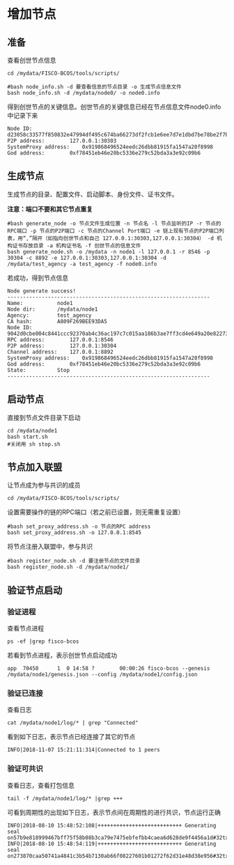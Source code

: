 # 增加节点

## 准备

查看创世节点信息

``` shell
cd /mydata/FISCO-BCOS/tools/scripts/

#bash node_info.sh -d 要查看信息的节点目录 -o 生成节点信息文件
bash node_info.sh -d /mydata/node0/ -o node0.info
```

得到创世节点的关键信息。创世节点的关键信息已经在节点信息文件node0.info中记录下来

``` log
Node ID:		d23058c33577f850832e47994df495c674ba66273df2fcb1e6ee7d7e1dbd7be78be2f7b302c9d15842110b3db6239da2aa98ddf68e512b452df748d3d3e4c1cd
P2P address:		127.0.0.1:30303
SystemProxy address:	0x919868496524eedc26dbb81915fa1547a20f8998
God address:		0xf78451eb46e20bc5336e279c52bda3a3e92c09b6
```

## 生成节点

生成节点的目录、配置文件、启动脚本、身份文件、证书文件。

**注意：端口不要和其它节点重复**

``` shell
#bash generate_node -o 节点文件生成位置 -n 节点名 -l 节点监听的IP -r 节点的RPC端口 -p 节点的P2P端口 -c 节点的Channel Port端口 -e 链上现有节点的P2P端口列表，用“,”隔开（如指向创世节点和自己 127.0.0.1:30303,127.0.0.1:30304） -d 机构证书存放目录 -a 机构证书名 -f 创世节点的信息文件
bash generate_node.sh -o /mydata -n node1 -l 127.0.0.1 -r 8546 -p 30304 -c 8892 -e 127.0.0.1:30303,127.0.0.1:30304 -d /mydata/test_agency -a test_agency -f node0.info
```

若成功，得到节点信息

``` log
Node generate success!
-----------------------------------------------------------------
Name:			node1
Node dir:		/mydata/node1
Agency:			test_agency
CA hash:		A809F269BEE93DA5
Node ID:		9042d0cbe004c8441ccc92370ab4c36ac197c7c015aa186b3ae7ff3cd4e649a20e82273b9cb54b6ca18adcdc47e15eee103b4b1163be971752c70fd6977d313f
RPC address:		127.0.0.1:8546
P2P address:		127.0.0.1:30304
Channel address:	127.0.0.1:8892
SystemProxy address:	0x919868496524eedc26dbb81915fa1547a20f8998
God address:		0xf78451eb46e20bc5336e279c52bda3a3e92c09b6
State:			Stop
-----------------------------------------------------------------
```

## 启动节点

直接到节点文件目录下启动

``` shell
cd /mydata/node1
bash start.sh
#关闭用 sh stop.sh
```

## 节点加入联盟

让节点成为参与共识的成员

```shell
cd /mydata/FISCO-BCOS/tools/scripts/
```

设置需要操作的链的RPC端口（若之前已设置，则无需重复设置）

```shell
#bash set_proxy_address.sh -o 节点的RPC address
bash set_proxy_address.sh -o 127.0.0.1:8545 
```

将节点注册入联盟中，参与共识

```shell
#bash register_node.sh -d 要注册节点的文件目录
bash register_node.sh -d /mydata/node1/
```

## 验证节点启动

### 验证进程

查看节点进程

```shell
ps -ef |grep fisco-bcos
```

若看到节点进程，表示创世节点启动成功

```log
app  70450      1  0 14:58 ?        00:00:26 fisco-bcos --genesis /mydata/node1/genesis.json --config /mydata/node1/config.json
```

### 验证已连接

查看日志

``` shell
cat /mydata/node1/log/* | grep "Connected"
```

看到如下日志，表示节点已经连接了其它的节点

``` log
INFO|2018-11-07 15:21:11:314|Connected to 1 peers
```

### 验证可共识

查看日志，查看打包信息

```shell
tail -f /mydata/node1/log/* |grep +++
```

可看到周期性的出现如下日志，表示节点间在周期性的进行共识，节点运行正确

```log
INFO|2018-08-10 15:48:52:108|+++++++++++++++++++++++++++ Generating seal on57b9e818999467bff75f58b08b3ca79e7475ebfefbb4caea6d628de9f4456a1d#32tx:0,maxtx:1000,tq.num=0time:1533887332108
INFO|2018-08-10 15:48:54:119|+++++++++++++++++++++++++++ Generating seal on273870caa50741a4841c3b54b7130ab66f08227601b01272f62d31e48d38e956#32tx:0,maxtx:1000,tq.num=0time:1533887334119
```


